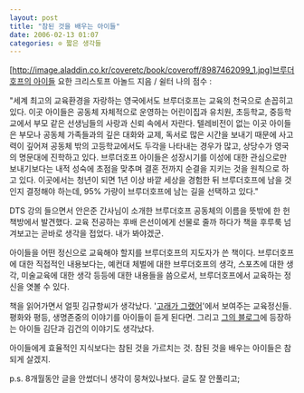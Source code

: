 ```yaml
---
layout: post
title: "참된 것을 배우는 아이들"
date: 2006-02-13 01:07
categories: ⊙ 짧은 생각들
---
```


[[http://image.aladdin.co.kr/coveretc/book/coveroff/8987462099_1.jpg]브루더호프의 아이들](http://www.aladdin.co.kr/shop/wproduct.aspx?ISBN=8987462099&partner=egloos)
 요한 크리스토프 아놀드 지음 / 쉴터
 나의 점수 : 
 
 
 "세계 최고의 교육환경을 자랑하는 영국에서도 브루더호프는 교육의 천국으로 손꼽히고 있다.
이곳 아이들은 공동체 자체적으로 운영하는 어린이집과 유치원, 초등학교, 중등학교에서 부모 같은 선생님들의 사랑과 신뢰 속에서 자란다.
텔레비전이 없는 이곳 아이들은 부모나 공동체 가족들과의 깊은 대화와 교제, 독서로 많은 시간을 보내기 때문에 사고력이 깊어져 공동체 밖의 고등학교에서도 두각을 나타내는 경우가 많고, 상당수가 영국의 명문대에 진학하고 있다. 브루더호프 아이들은 성장시기를 이성에 대한 관심으로만 보내기보다는 내적 성숙에 초점을 맞추며 결혼 전까지 순결을 지키는 것을 원칙으로 하고 있다.
이곳에서는 청년이 되면 1년 이상 바깥 세상을 경험한 뒤 브루더호프에 남을 것인지 결정해야 하는데, 95% 가량이 브루더호프에 남는 길을 선택하고 있다."

DTS 강의 들으면서 안은준 간사님이 소개한 브루더호프 공동체의 이름을 뜻밖에 한 헌책방에서 발견했다. 교육 전공하는 후배 은선이에게 선물로 줄까 하다가 책을 후루룩 넘겨보고는 곧바로 생각을 접었다. 내가 봐야겠군.

아이들을 어떤 정신으로 교육해야 할지를 브루더호프의 지도자가 쓴 책이다. 브루더호프에 대한 직접적인 내용보다는, 예컨대 체벌에 대한 브루더호프의 생각, 스포츠에 대한 생각, 미술교육에 대한 생각 등등에 대한 내용들을 씀으로서, 브루더호프에서 교육하는 정신을 엿볼 수 있다.

책을 읽어가면서 얼핏 김규항씨가 생각났다. '[고래가 그랬어](http://www.goraeya.com)'에서 보여주는 교육정신들. 평화와 평등, 생명존중의 이야기를 아이들이 듣게 된다면. 그리고 [그의 블로그](http://gyuhang.net)에 등장하는 아이들 김단과 김건의 이야기도 생각났다.

아이들에게 효율적인 지식보다는 참된 것을 가르치는 것. 
참된 것을 배우는 아이들은 참되게 살겠지.


p.s. 8개월동안 글을 안썼더니 생각이 뭉쳐있나보다. 글도 잘 안풀리고;
       
